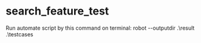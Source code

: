 # search_feature_test
Run automate script by this command on terminal:  robot --outputdir .\result  .\testcases